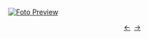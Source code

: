 [![Foto Preview](preview/n294.avif)](https://20essentials.github.io/project-000-294)

<div align="center" style="display: flex; justify-content: center;">
  <a  href="https://github.com/20essentials/project-000-293" target="_blank">&#8592;</a>
  &nbsp;&nbsp;
  <a  href="https://github.com/20essentials/project-000-295" target="_blank">&#8594;</a>
</div>
